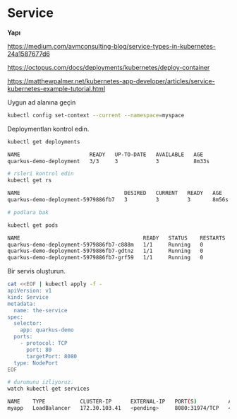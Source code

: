 # Service

**Yapı** 

https://medium.com/avmconsulting-blog/service-types-in-kubernetes-24a1587677d6

https://octopus.com/docs/deployments/kubernetes/deploy-container

https://matthewpalmer.net/kubernetes-app-developer/articles/service-kubernetes-example-tutorial.html


Uygun ad alanına geçin
```sh
kubectl config set-context --current --namespace=myspace
```
Deploymentları kontrol edin.

```sh
kubectl get deployments

NAME                      READY   UP-TO-DATE   AVAILABLE   AGE
quarkus-demo-deployment   3/3     3            3           8m33s

# rsleri kontrol edin
kubectl get rs

NAME                                 DESIRED   CURRENT   READY   AGE
quarkus-demo-deployment-5979886fb7   3         3         3       8m56s

# podlara bak

kubectl get pods

NAME                                       READY   STATUS    RESTARTS   AGE
quarkus-demo-deployment-5979886fb7-c888m   1/1     Running   0          9m17s
quarkus-demo-deployment-5979886fb7-gdtnz   1/1     Running   0          9m17s
quarkus-demo-deployment-5979886fb7-grf59   1/1     Running   0          9m17s
```

Bir servis oluşturun. 

```sh
cat <<EOF | kubectl apply -f -
apiVersion: v1
kind: Service
metadata:
  name: the-service
spec:
  selector:
    app: quarkus-demo
  ports:
    - protocol: TCP
      port: 80
      targetPort: 8080
  type: NodePort 
EOF

# durumunu izliyoruz.
watch kubectl get services

NAME    TYPE           CLUSTER-IP      EXTERNAL-IP   PORT(S)          AGE
myapp   LoadBalancer   172.30.103.41   <pending>     8080:31974/TCP   4s
```






